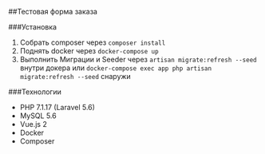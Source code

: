 ##Тестовая форма заказа

###Установка

1. Собрать composer через `composer install`
2. Поднять docker через `docker-compose up`
3. Выполнить Миграции и Seeder через `artisan migrate:refresh --seed` внутри докера или `docker-compose exec app php artisan migrate:refresh --seed` снаружи

###Технологии
 
- PHP 7.1.17 (Laravel 5.6)
- MySQL 5.6
- Vue.js 2
- Docker
- Composer